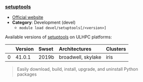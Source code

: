 ### [setuptools](https://pypi.org/project/setuptools)

* [Official website](https://pypi.org/project/setuptools)
* __Category__: Development (devel)
    -  `module load devel/setuptools[/<version>]`

Available versions of [setuptools](https://pypi.org/project/setuptools) on ULHPC platforms:

|    | Version   | Swset   | Architectures      | Clusters   |
|---:|:----------|:--------|:-------------------|:-----------|
|  0 | 41.0.1    | 2019b   | broadwell, skylake | iris       |

> Easily download, build, install, upgrade, and uninstall Python packages
